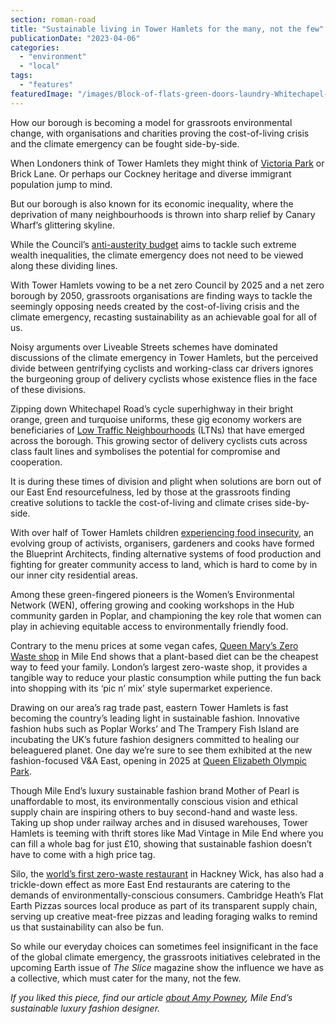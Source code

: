 ```yaml
---
section: roman-road
title: "Sustainable living in Tower Hamlets for the many, not the few"
publicationDate: "2023-04-06"
categories: 
  - "environment"
  - "local"
tags: 
  - "features"
featuredImage: "/images/Block-of-flats-green-doors-laundry-Whitechapel-East-London.jpg"
---
```


How our borough is becoming a model for grassroots environmental change, with organisations and charities proving the cost-of-living crisis and the climate emergency can be fought side-by-side.

When Londoners think of Tower Hamlets they might think of [Victoria Park](https://romanroadlondon.com/victoria-park-or-vicky-park-east-london/) or Brick Lane. Or perhaps our Cockney heritage and diverse immigrant population jump to mind. 

But our borough is also known for its economic inequality, where the deprivation of many neighbourhoods is thrown into sharp relief by Canary Wharf’s glittering skyline. 

While the Council’s [anti-austerity budget](https://romanroadlondon.com/mayor-rahman-budget-2023-aspire/) aims to tackle such extreme wealth inequalities, the climate emergency does not need to be viewed along these dividing lines. 

With Tower Hamlets vowing to be a net zero Council by 2025 and a net zero borough by 2050, grassroots organisations are finding ways to tackle the seemingly opposing needs created by the cost-of-living crisis and the climate emergency, recasting sustainability as an achievable goal for all of us. 

Noisy arguments over Liveable Streets schemes have dominated discussions of the climate emergency in Tower Hamlets, but the perceived divide between gentrifying cyclists and working-class car drivers ignores the burgeoning group of delivery cyclists whose existence flies in the face of these divisions. 

Zipping down Whitechapel Road’s cycle superhighway in their bright orange, green and turquoise uniforms, these gig economy workers are beneficiaries of [Low Traffic Neighbourhoods](https://romanroadlondon.com/articles/low-traffic-neighbourhoods/) (LTNs) that have emerged across the borough. This growing sector of delivery cyclists cuts across class fault lines and symbolises the potential for compromise and cooperation. 

It is during these times of division and plight when solutions are born out of our East End resourcefulness, led by those at the grassroots finding creative solutions to tackle the cost-of-living and climate crises side-by-side. 

With over half of Tower Hamlets children [experiencing food insecurity](https://romanroadlondon.com/free-school-meals-secondary-schools-tower-hamlets-first-borough/), an evolving group of activists, organisers, gardeners and cooks have formed the Blueprint Architects, finding alternative systems of food production and fighting for greater community access to land, which is hard to come by in our inner city residential areas.  

Among these green-fingered pioneers is the Women’s Environmental Network (WEN), offering growing and cooking workshops in the Hub community garden in Poplar, and championing the key role that women can play in achieving equitable access to environmentally friendly food.

Contrary to the menu prices at some vegan cafes, [Queen Mary’s Zero Waste shop](https://romanroadlondon.com/queen-mary-zero-waste-shop-mile-end-opens/) in Mile End shows that a plant-based diet can be the cheapest way to feed your family. London’s largest zero-waste shop, it provides a tangible way to reduce your plastic consumption while putting the fun back into shopping with its ‘pic n’ mix’ style supermarket experience.

Drawing on our area’s rag trade past, eastern Tower Hamlets is fast becoming the country’s leading light in sustainable fashion. Innovative fashion hubs such as Poplar Works’ and The Trampery Fish Island are incubating the UK’s future fashion designers committed to healing our beleaguered planet. One day we’re sure to see them exhibited at the new fashion-focused V&A East, opening in 2025 at [Queen Elizabeth Olympic Park](https://romanroadlondon.com/ten-years-on-queen-elizabeth-olympic-park/). 

Though Mile End’s luxury sustainable fashion brand Mother of Pearl is unaffordable to most, its environmentally conscious vision and ethical supply chain are inspiring others to buy second-hand and waste less. Taking up shop under railway arches and in disused warehouses, Tower Hamlets is teeming with thrift stores like Mad Vintage in Mile End where you can fill a whole bag for just £10, showing that sustainable fashion doesn’t have to come with a high price tag.

Silo, the [world’s first zero-waste restaurant](https://romanroadlondon.com/silo-zero-waste-hackney-wick-restaurant-review/) in Hackney Wick, has also had a trickle-down effect as more East End restaurants are catering to the demands of environmentally-conscious consumers. Cambridge Heath’s Flat Earth Pizzas sources local produce as part of its transparent supply chain, serving up creative meat-free pizzas and leading foraging walks to remind us that sustainability can also be fun. 

So while our everyday choices can sometimes feel insignificant in the face of the global climate emergency, the grassroots initiatives celebrated in the upcoming Earth issue of _The Slice_ magazine show the influence we have as a collective, which must cater for the many, not the few. 

_If you liked this piece, find our article_ [_about Amy Powney_](https://romanroadlondon.com/amy-powney-mother-of-pearl-sustainable-fashion-reimagined-interview/)_, Mile End’s sustainable luxury fashion designer._ 

